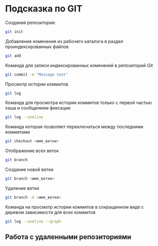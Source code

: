 # Подсказка по GIT

Создания репозитория:
```sh
git init
```

Добавление изменения из рабочего каталога в раздел проиндексированных файлов
```sh
git add
```
Команда для записи индексированных изменений в репозиторий Git
```sh
git commit -m "Message text"
```
Просмотр истории коммитов
```sh
git log
```
Команда для просмотра истории коммитов только с первой частью хэша и сообщением фиксации
```sh
git log --oneline
```
Команда которая позволяет переключаться между последними коммитами
```sh
git checkout <имя_ветки>
```

Отображение всех веток
```sh
git branch
```

Создание новой ветки
```sh
git branch <имя_ветки>
```

Удаление ветки
```sh
git branch -d <имя_ветки>
```

Команда на просмотр истории коммитов в сокращенном виде с деревом зависимости для всех коммитов
```sh
git log --oneline --graph
```
## Работа с удаленными репозиториями